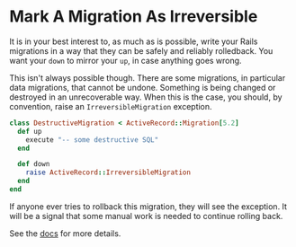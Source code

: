 # Mark A Migration As Irreversible

It is in your best interest to, as much as is possible, write your Rails
migrations in a way that they can be safely and reliably rolledback. You want
your `down` to mirror your `up`, in case anything goes wrong.

This isn't always possible though. There are some migrations, in particular
data migrations, that cannot be undone. Something is being changed or destroyed
in an unrecoverable way. When this is the case, you should, by convention,
raise an `IrreversibleMigration` exception.

```ruby
class DestructiveMigration < ActiveRecord::Migration[5.2]
  def up
    execute "-- some destructive SQL"
  end

  def down
    raise ActiveRecord::IrreversibleMigration
  end
end
```

If anyone ever tries to rollback this migration, they will see the exception.
It will be a signal that some manual work is needed to continue rolling back.

See the
[docs](https://api.rubyonrails.org/classes/ActiveRecord/Migration.html#class-ActiveRecord::Migration-label-Irreversible+transformations)
for more details.
